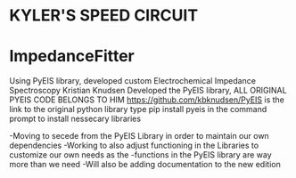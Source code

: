 # KYLER'S SPEED CIRCUIT
# ImpedanceFitter
Using PyEIS library, developed custom Electrochemical Impedance Spectroscopy
Kristian Knudsen Developed the PyEIS library, ALL ORIGINAL PYEIS CODE BELONGS TO HIM
https://github.com/kbknudsen/PyEIS is the link to the original python library
type pip install pyeis in the command prompt to install nessecary libraries

-Moving to secede from the PyEIS Library in order to maintain our own dependencies
-Working to also adjust functioning in the Libraries to customize our own needs as the
-functions in the PyEIS library are way more than we need
-Will also be adding documentation to the new edition
